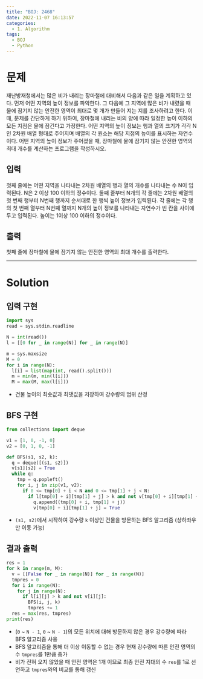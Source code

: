 ```yaml
---
title: "BOJ: 2468"
date: 2022-11-07 16:13:57
categories:
  - 1. Algorithm
tags:
  - BOJ
  - Python
---
```


# 문제

재난방재청에서는 많은 비가 내리는 장마철에 대비해서 다음과 같은 일을 계획하고 있다. 먼저 어떤 지역의 높이 정보를 파악한다. 그 다음에 그 지역에 많은 비가 내렸을 때 물에 잠기지 않는 안전한 영역이 최대로 몇 개가 만들어 지는 지를 조사하려고 한다. 이때, 문제를 간단하게 하기 위하여, 장마철에 내리는 비의 양에 따라 일정한 높이 이하의 모든 지점은 물에 잠긴다고 가정한다.
어떤 지역의 높이 정보는 행과 열의 크기가 각각 N인 2차원 배열 형태로 주어지며 배열의 각 원소는 해당 지점의 높이를 표시하는 자연수이다.
어떤 지역의 높이 정보가 주어졌을 때, 장마철에 물에 잠기지 않는 안전한 영역의 최대 개수를 계산하는 프로그램을 작성하시오.

## 입력

첫째 줄에는 어떤 지역을 나타내는 2차원 배열의 행과 열의 개수를 나타내는 수 N이 입력된다. N은 2 이상 100 이하의 정수이다. 둘째 줄부터 N개의 각 줄에는 2차원 배열의 첫 번째 행부터 N번째 행까지 순서대로 한 행씩 높이 정보가 입력된다. 각 줄에는 각 행의 첫 번째 열부터 N번째 열까지 N개의 높이 정보를 나타내는 자연수가 빈 칸을 사이에 두고 입력된다. 높이는 1이상 100 이하의 정수이다.

## 출력

첫째 줄에 장마철에 물에 잠기지 않는 안전한 영역의 최대 개수를 출력한다.

<!-- More -->

---

# Solution

## 입력 구현

```python
import sys
read = sys.stdin.readline

N = int(read())
l = [[0 for _ in range(N)] for _ in range(N)]

m = sys.maxsize
M = 0
for i in range(N):
  l[i] = list(map(int, read().split()))
  m = min(m, min(l[i]))
  M = max(M, max(l[i]))
```

- 건물 높이의 최솟값과 최댓값을 저장하여 강수량의 범위 산정

## BFS 구현

```python
from collections import deque

v1 = [1, 0, -1, 0]
v2 = [0, 1, 0, -1]

def BFS(s1, s2, k):
  q = deque([(s1, s2)])
  v[s1][s2] = True
  while q:
    tmp = q.popleft()
    for i, j in zip(v1, v2):
      if 0 <= tmp[0] + i < N and 0 <= tmp[1] + j < N:
        if l[tmp[0] + i][tmp[1] + j] > k and not v[tmp[0] + i][tmp[1] + j]:
          q.append((tmp[0] + i, tmp[1] + j))
          v[tmp[0] + i][tmp[1] + j] = True
```

- `(s1, s2)`에서 시작하여 강수량 `k` 이상인 건물을 방문하는 BFS 알고리즘 (상하좌우만 이동 가능)

## 결과 출력

```python
res = 1
for k in range(m, M):
  v = [[False for _ in range(N)] for _ in range(N)]
  tmpres = 0
  for i in range(N):
    for j in range(N):
      if l[i][j] > k and not v[i][j]:
        BFS(i, j, k)
        tmpres += 1
  res = max(res, tmpres)
print(res)
```

- (`0` ~ `N - 1`, `0` ~ `N - 1`)의 모든 위치에 대해 방문하지 않은 경우 강수량에 따라 BFS 알고리즘 사용
- BFS 알고리즘을 통해 더 이상 이동할 수 없는 경우 현재 강수량에 따른 안전 영역의 수 `tmpres`를 1만큼 증가
- 비가 전혀 오지 않았을 때 안전 영역은 1개 이므로 최종 안전 지대의 수 `res`를 1로 선언하고 `tmpres`와의 비교를 통해 갱신
